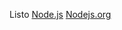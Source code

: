 Listo [Node.js](https://nodejs.org/es/) [Nodejs.org](https://nodejs.org/docs/latest/api/modules.html)